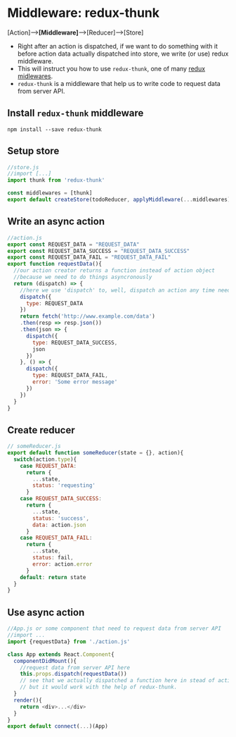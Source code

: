 # Middleware: redux-thunk

[Action]--><b>[Middleware]</b>-->[Reducer]-->[Store]

* Right after an action is dispatched, if we want to do something with it before action data actually dispatched into store, we write (or use) redux middleware.
* This will instruct you how to use `redux-thunk`, one of many [redux midlewares](http://redux.js.org/docs/introduction/Ecosystem.html#middleware).
* `redux-thunk` is a middleware that help us to write code to request data from server API.

## Install `redux-thunk` middleware
`npm install --save redux-thunk`

## Setup store
```javascript
//store.js
//import [...]
import thunk from 'redux-thunk'

const middlewares = [thunk]
export default createStore(todoReducer, applyMiddleware(...middlewares));

```
## Write an async action
```javascript
//action.js
export const REQUEST_DATA = "REQUEST_DATA"
export const REQUEST_DATA_SUCCESS = "REQUEST_DATA_SUCCESS"
export const REQUEST_DATA_FAIL = "REQUEST_DATA_FAIL"
export function requestData(){
  //our action creator returns a function instead of action object
  //because we need to do things asyncronously
  return (dispatch) => {
    //here we use 'dispatch' to, well, dispatch an action any time needed.
    dispatch({
      type: REQUEST_DATA
    })
    return fetch('http://www.example.com/data')
    .then(resp => resp.json())
    .then(json => {
      dispatch({
        type: REQUEST_DATA_SUCCESS,
        json
      })
    }, () => {
      dispatch({
        type: REQUEST_DATA_FAIL,
        error: 'Some error message'
      })
    })
  }
}
```

## Create reducer
```javascript
// someReducer.js
export default function someReducer(state = {}, action){
  switch(action.type){
    case REQUEST_DATA:
      return {
        ...state,
        status: 'requesting'
      }
    case REQUEST_DATA_SUCCESS:
      return {
      	...state,
        status: 'success',
        data: action.json
      }
    case REQUEST_DATA_FAIL:
      return {
        ...state,
        status: fail,
        error: action.error
      }
    default: return state
  }
}
```

## Use async action
```javascript
//App.js or some component that need to request data from server API
//import ...
import {requestData} from './action.js'

class App extends React.Component{
  componentDidMount(){
    //request data from server API here
    this.props.dispatch(requestData())
    // see that we actually dispatched a function here in stead of action object
    // but it would work with the help of redux-thunk.
  }
  render(){
    return <div>...</div>
  }
}
export default connect(...)(App)
```